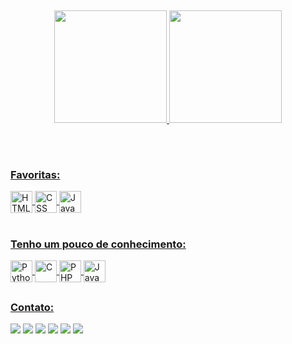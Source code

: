 ##
<div align="center">
  <a href="https://github.com/xhteluk4s">
  <img height="180em" src="https://github-readme-stats.vercel.app/api?username=xtheluk4s&show_icons=true&theme=omni&include_all_commits=true&count_private=true&locale=pt-br"/>
  <img height="180em" src="https://github-readme-stats.vercel.app/api/top-langs/?username=xtheluk4s&layout=compact&langs_count=7&theme=omni&locale=pt-br"/>
</div>

  ##
  
<div style="display: inline_block;"><br>
  <h3>Favoritas:</h3>
  <img align="center" alt="HTML" height="35" width="35" src="https://cdn.jsdelivr.net/gh/devicons/devicon/icons/html5/html5-original.svg">
  <img align="center" alt="CSS" height="35" width="35" src="https://cdn.jsdelivr.net/gh/devicons/devicon/icons/css3/css3-original.svg">
  <img align="center" alt="JavaScript" height="35" width="35" src="https://cdn.jsdelivr.net/gh/devicons/devicon/icons/javascript/javascript-plain.svg">
</div>  

<div style="display: inline_block"><br>
  <h3>Tenho um pouco de conhecimento:</h3>
  <img align="center" alt="Python" height="35" width="35" src="https://cdn.jsdelivr.net/gh/devicons/devicon/icons/python/python-original.svg">
  <img align="center" alt="C" height="35" width="35" src="https://cdn.jsdelivr.net/gh/devicons/devicon/icons/c/c-original.svg">
  <img align="center" alt="PHP" height="35" width="35" src="https://cdn.jsdelivr.net/gh/devicons/devicon/icons/php/php-plain.svg">
  <img align="center" alt="Java" height="35" width="35" src="https://cdn.jsdelivr.net/gh/devicons/devicon/icons/java/java-original.svg">
</div>

  ##
  
<div>
  <h3>Contato:</h3>
  <a href = "https://www.facebook.com/xtheluk4s"><img src="https://img.shields.io/badge/Facebook-1877F2?style=for-the-badge&logo=facebook&logoColor=white" target="_blank"></a>
  <a href="https://twitter.com/xtheluk4s" target="_blank"><img src="https://img.shields.io/badge/Twitter-1DA1F2?style=for-the-badge&logo=twitter&logoColor=white" target="_blank"></a> 
  <a href = "https://api.whatsapp.com/send?phone=5583986570820"><img src="https://img.shields.io/badge/WhatsApp-25D366?style=for-the-badge&logo=whatsapp&logoColor=white" target="_blank"></a>
  <a href = "mailto:lucasaraujo1964@gmail.com"><img src="https://img.shields.io/badge/Gmail-D14836?style=for-the-badge&logo=gmail&logoColor=white" target="_blank"></a>
  <a href="https://www.instagram.com/lucasaraujo.js" target="_blank"><img src="https://img.shields.io/badge/-Instagram-%23E4405F?style=for-the-badge&logo=instagram&logoColor=white" target="_blank"></a>
  <a href="https://www.linkedin.com/in/lucas-araujo-51609b21a/" target="_blank"><img src="https://img.shields.io/badge/-LinkedIn-%230077B5?style=for-the-badge&logo=linkedin&logoColor=white" target="_blank"></a>
</div>
  

